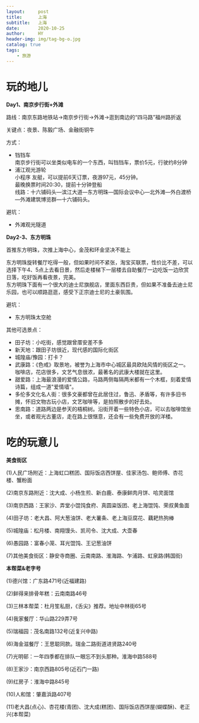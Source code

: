 ```yaml
---
layout:     post
title:      上海
subtitle:   上海
date:       2020-10-25
author:     HY
header-img: img/tag-bg-o.jpg
catalog: true
tags:
    - 旅游
---
```


# 玩的地儿
**Day1、南京步行街+外滩**  

路线：南京东路地铁站->南京步行街->外滩->逛到南边的“四马路”福州路折返  

关键点：夜景、陈毅广场、金融街铜牛  

方式：  
- 铛铛车  
南京步行街可以坐类似电车的一个东西，叫铛铛车，票价5元，行驶约8分钟  
- 浦江观光游轮  
小程序 友艇，可以提前6天订票，夜游97元，45分钟。  
最晚换票时间20:30，提前十分钟登船  
线路：十六铺码头—滨江大道—东方明珠—国际会议中心—北外滩—外白渡桥—外滩建筑博览群—十六铺码头。  

避坑：  

- 外滩观光隧道  

**Day2-3、东方明珠**  

首推东方明珠，次推上海中心，金茂和环金坚决不能上  

东方明珠旋转餐厅吃得一般，但如果时间不紧张，淘宝买联票，性价比不差，可以选择下午4、5点上去看日景，然后走楼梯下一层楼去自助餐厅一边吃饭一边欣赏日落，吃好饭再看夜景，完美。  
东方明珠下面有一个很大的迪士尼旗舰店，里面东西巨贵，但如果不准备去迪士尼乐园，也可以顺路逛逛，感受下正宗迪士尼的土豪氛围。  
  
避坑：  
- 东方明珠太空舱

其他可选景点：  

- 田子坊：小吃街，感觉跟曾厝安差不多
- 新天地：跟田子坊很近，现代感的国际化街区
- 城隍庙/豫园：打卡？
- 武康路：《色戒》取景地，被誉为上海市中心城区最具欧陆风情的街区之一。咖啡店，花店很多，文艺气息很浓，最著名的武康大楼就在这里。
- 甜爱路：上海最浪漫的爱情公路，马路两侧每隔两米都有一个木框，刻着爱情诗篇，组成一道"爱情墙"。
- 多伦多文化名人街：很多文豪都曾在此居住过，鲁迅、矛盾等，有许多旧书摊，怀旧文物古玩小店，文艺咖啡等，是拍照散步的好去处。
- 思南路：道路两边是参天的梧桐树。沿街开着一些特色小店，可以去咖啡馆坐坐，或者观光古董店，走在路上很惬意，还会有一些免费开放的洋楼。



# 吃的玩意儿

**美食街区**

(1)人民广场附近：上海虹口糕团、国际饭店西饼屋、佳家汤包、鲍师傅、杏花楼、蟹粉面

(2)南京东路附近：沈大成、小杨生煎、新白鹿、泰康鲜肉月饼、哈灵面馆

(3)南京西路：王家沙、弄堂小馄饨食府、真圆粢饭团、老上海馄饨、荣叔黄鱼面

(4)田子坊：老大昌、阿大葱油饼、老大薯条、老上海豆腐花、藕耙热狗棒

(5)城隍庙：松月楼、南翔馒头、凯司令、沈大成、大壶春

(6)愚园路：富春小笼、耳光馄饨、王记葱油饼

(7)其他美食街区：静安寺商圈、云南南路、淮海路、乍浦路、虹泉路(韩国街)

**本帮菜&老字号**

(1)德兴馆：广东路471号(近福建路)

(2)鲜得来排骨年糕：云南南路46号

(3)三林本帮菜：杜月笙私厨，《舌尖》推荐。地址中林街65号

(4)我家餐厅：华山路229弄7号

(5)瑞福园：茂名南路132号(近复兴中路)

(6)海金滋餐厅：王思聪同款。瑞金二路街道进贤路240号

(7)光明邨：一年四季都在排队一眼忘不到头那种。淮海中路588号

(8)王家沙：南京西路805号(近石门一路)

(9)红房子：淮海中路845号

(10)人和馆：肇嘉浜路407号

(11)老大昌(点心)、杏花楼(青团)、沈大成(糕团)、国际饭店西饼屋(蝴蝶酥)、老正兴(本帮菜)

